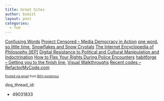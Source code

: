```yaml
---
title: Great Sites
author: bsoist
layout: post
categories:
  - fun
---
```

[Confusing Words][1]
[Project Censored &#8211; Media Democracy in Action][2]
[one word. so little time.][3]
[Snowflakes and Snow Crystals][4]
[The Internet Encyclopedia of Philosophy [IEP]][5]
[Digital Resistance to Political and Cultural Manipulation and Indoctrination][6]
[How to Flex Your Rights During Police Encounters][7]
[habitforge &#8211; Getting you to the finish line.][8]
[Visual Walkthroughs][9]
[Recent codes &#8211; RefactorMyCode.com][10]
<p style="font-size: 10px;">
  <a href="http://posterous.com">Posted via email</a> from <a href="http://bsoist.posterous.com/great-sites">Bill&#8217;s posterous</a>
</p>

 [1]: http://www.confusingwords.com/index.php
 [2]: http://www.projectcensored.org/
 [3]: http://oneword.com/
 [4]: http://www.its.caltech.edu/~atomic/snowcrystals/
 [5]: http://www.iep.utm.edu/
 [6]: http://www.newevolution.org/gallery.php?piece=menu
 [7]: http://www.flexyourrights.org/
 [8]: http://habitforge.com/
 [9]: http://www.visualwalkthroughs.com/index.html
 [10]: http://refactormycode.com/
dsq_thread_id:
  - 49031833
